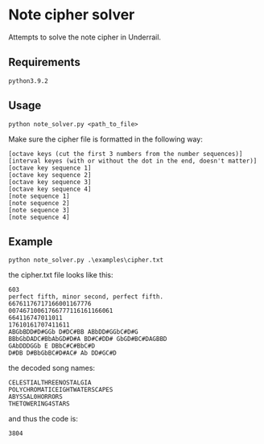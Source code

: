 # Note cipher solver
Attempts to solve the note cipher in Underrail.

## Requirements
    python3.9.2

## Usage
    python note_solver.py <path_to_file>
    
Make sure the cipher file is formatted in the following way:

    [octave keys (cut the first 3 numbers from the number sequences)]
    [interval keyes (with or without the dot in the end, doesn't matter)]
    [octave key sequence 1]
    [octave key sequence 2]
    [octave key sequence 3]
    [octave key sequence 4]
    [note sequence 1]
    [note sequence 2]
    [note sequence 3]
    [note sequence 4]

## Example
    python note_solver.py .\examples\cipher.txt

the cipher.txt file looks like this:

    603
    perfect fifth, minor second, perfect fifth.
    66761176717166001167776
    00746710061766777116161166061
    664116747011011
    17610161707411611
    ABGbBDD#D#GGb D#DC#BB ABbDD#GGbC#D#G
    BBbGbDADC#BbAbGD#D#A BD#C#DD# GbGD#BC#DAGBBD
    GAbDDDGGb E DBbC#C#BbC#D
    D#DB D#BbGbBC#D#AC# Ab DD#GC#D

the decoded song names:

    CELESTIALTHREENOSTALGIA
    POLYCHROMATICEIGHTWATERSCAPES
    ABYSSAL0HORRORS
    THETOWERING4STARS

and thus the code is:

    3804